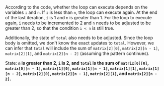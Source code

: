 According to the code, whether the loop can execute depends on the variables `i` and `n`. If `i` is less than `n`, the loop can execute again. At the end of the last iteration, `i` is 1 and `n` is greater than 1. For the loop to execute again, `i` needs to be incremented to 2 and `n` needs to be adjusted to be greater than 2, so that the condition `i < n` is still true.

Additionally, the state of `total` also needs to be adjusted. Since the loop body is omitted, we don't know the exact updates to `total`. However, we can infer that `total` will include the sum of `matrix[2][0]`, `matrix[2][n - 1]`, `matrix[2][1]`, and `matrix[2][n - 2]` (assuming the pattern continues).

State: **`n` is greater than 2, `i` is 2, and `total` is the sum of `matrix[0][0]`, `matrix[0][n - 1]`, `matrix[1][0]`, `matrix[1][n - 1]`, `matrix[1][1]`, `matrix[1][n - 2]`, `matrix[2][0]`, `matrix[2][n - 1]`, `matrix[2][1]`, and `matrix[2][n - 2]`.**